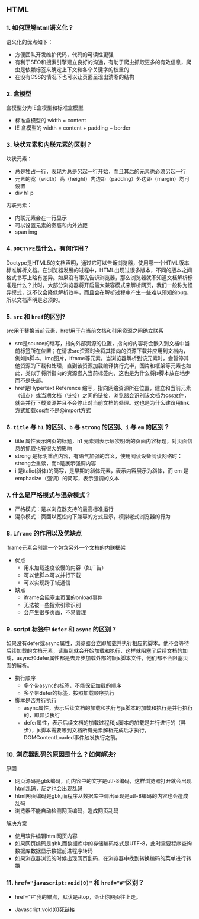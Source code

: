 ## HTML

### 1. 如何理解html语义化？
语义化的优点如下：
- 方便团队开发维护代码，代码的可读性更强
- 有利于SEO和搜索引擎建立良好的沟通，有助于爬虫抓取更多的有效信息，爬虫是依赖标签来确定上下文和各个关键字的权重的
- 在没有CSS的情况下也可以让页面呈现出清晰的结构
### 2. 盒模型
盒模型分为IE盒模型和标准盒模型
- 标准盒模型的 width = content
- IE 盒模型的 width = content + padding + border

### 3. 块状元素和内联元素的区别？
块状元素：
- 总是独占一行，表现为总是另起一行开始，而且其后的元素也必须另起一行
- 元素的宽（width）高（height）内边距（padding）外边距（margin）均可设置
- div h1 p

内联元素：
- 内联元素会在一行显示
- 可以设置元素的宽高和内外边距
- span img

### 4. `DOCTYPE`是什么，有何作用？
Doctype是HTML5的文档声明，通过它可以告诉浏览器，使用哪一个HTML版本标准解析文档。在浏览器发展的过程中，HTML出现过很多版本，不同的版本之间格式书写上略有差异。如果没有事先告诉浏览器，那么浏览器就不知道文档解析标准是什么？此时，大部分浏览器将开启最大兼容模式来解析网页，我们一般称为怪异模式，这不仅会降低解析效率，而且会在解析过程中产生一些难以预知的bug，所以文档声明是必须的。
### 5. `src` 和 `href`的区别?
src用于替换当前元素，href用于在当前文档和引用资源之间确立联系
- src是source的缩写，指向外部资源的位置，指向的内容将会嵌入到文档中当前标签所在位置；在请求src资源时会将其指向的资源下载并应用到文档内，例如js脚本，img图片，iframe等元素。当浏览器解析到该元素时，会暂停其他资源的下载和处理，直到该资源加载编译执行完毕，图片和框架等元素也如此，类似于将所指向的资源嵌入当前标签内，这也是为什么将js脚本放在地步而不是头部。
- href是Hypertext Reference 缩写，指向网络资源所在位置，建立和当前元素（锚点）或当期文档（链接）之间的链接，浏览器会识别该文档为css文件，就会并行下载资源并且不会停止对当前文档的处理。这也是为什么建议用link方式加载css而不是@import方式
### 6. `title` 与 `h1` 的区别、`b` 与 `strong` 的区别、`i` 与 `em` 的区别？
- title 属性表示网页的标题，h1 元素则表示层次明确的页面内容标题，对页面信息的抓取也有很大的影响
- strong 是标明重点内容，有语气加强的含义，使用阅读设备阅读网络时：strong会重读，而b是展示强调内容
- i 是italic(斜体)的简写，是早期的斜体元素，表示内容展示为斜体，而 em 是emphasize（强调）的简写，表示强调的文本

### 7. 什么是严格模式与混杂模式？
- 严格模式：是以浏览器支持的最高标准运行
- 混杂模式：页面以宽松向下兼容的方式显示，模拟老式浏览器的行为
### 8. `iframe` 的作用以及优缺点
iframe元素会创建一个包含另外一个文档的内联框架
- 优点
  - 用来加载速度较慢的内容（如广告）
  - 可以使脚本可以并行下载
  - 可以实现跨子域通信
- 缺点
  - iframe会阻塞主页面的onload事件
  - 无法被一些搜索引擎识别
  - 会产生很多页面，不易管理
### 9. script 标签中 `defer` 和 `async` 的区别？
如果没有defer或async属性，浏览器会立即加载并执行相应的脚本。他不会等待后续加载的文档元素，读取到就会开始加载和执行，这样就阻塞了后续文档的加载，async和defer属性都是去异步加载外部的额js脚本文件，他们都不会阻塞页面的解析。
- 执行顺序
  - 多个带async的标签，不能保证加载的顺序
  - 多个带defer的标签，按照加载顺序执行
- 脚本是否并行执行
  - async属性，表示后续文档的加载和执行与js脚本的加载和执行是并行执行的，即异步执行
  - defer属性，表示后续文档的加载过程和js脚本的加载是并行进行的（异步），js脚本需要等到文档所有元素解析完成后才执行，DOMContentLoaded事件触发执行之前。
### 10. 浏览器乱码的原因是什么？如何解决?
原因
- 网页源码是gbk编码，而内容中的文字是utf-8编码，这样浏览器打开就会出现html乱码，反之也会出现乱码
- html网页编码是gbk,而程序从数据库中调出呈现是utf-8编码的内容也会造成乱码
- 浏览器不能自动检测网页编码，造成网页乱码


解决方案
- 使用软件编辑html网页内容
- 如果网页编码是gbk,而数据库中的存储编码格式是UTF-8，此时需要程序查询数据库数据显示数据前进程序转码
- 如果浏览器浏览的时候出现网页乱码，在浏览器中找到转换编码的菜单进行转换

### 11. `href="javascript:void(0)"` 和 `href="#"`区别？

- href="#"我的锚点，默认是#top，会让你网页往上走。

- Javascript:void(0)死链接